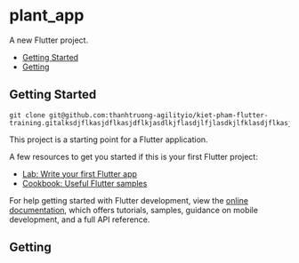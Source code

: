 # plant_app

A new Flutter project.

* [Getting Started](https://github.com/Kiet-Pham-Vo-Anh/Plant_App_UI#getting-started)
* [Getting](/Kiet-Pham-Vo-Anh/Plant_App_UI##Getting)

## Getting Started
```
git clone git@github.com:thanhtruong-agilityio/kiet-pham-flutter-training.gitalksdjflkasjdflkasjdflkjasdlkjflasdjlfjlasdkjlfklasdjflkasjdklfjaklsdjfkljaskldjflajsdljfajsdlfjklasdjkfljasdklfjklasdjklfjasldkjfklajsdklfjaskdljflkajsdklfjaklsdjfklajsdfj
```

This project is a starting point for a Flutter application.

A few resources to get you started if this is your first Flutter project:

- [Lab: Write your first Flutter app](https://docs.flutter.dev/get-started/codelab)
- [Cookbook: Useful Flutter samples](https://docs.flutter.dev/cookbook)

For help getting started with Flutter development, view the
[online documentation](https://docs.flutter.dev/), which offers tutorials,
samples, guidance on mobile development, and a full API reference.

## Getting
